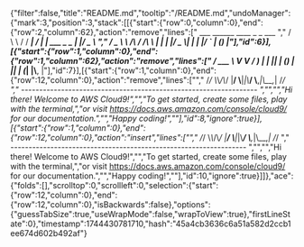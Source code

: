 {"filter":false,"title":"README.md","tooltip":"/README.md","undoManager":{"mark":3,"position":3,"stack":[[{"start":{"row":0,"column":0},"end":{"row":2,"column":62},"action":"remove","lines":["         ___        ______     ____ _                 _  ___  ","        / \\ \\      / / ___|   / ___| | ___  _   _  __| |/ _ \\ ","       / _ \\ \\ /\\ / /\\___ \\  | |   | |/ _ \\| | | |/ _` | (_) |"],"id":6}],[{"start":{"row":1,"column":0},"end":{"row":1,"column":62},"action":"remove","lines":["      / ___ \\ V  V /  ___) | | |___| | (_) | |_| | (_| |\\__, |"],"id":7}],[{"start":{"row":1,"column":0},"end":{"row":12,"column":0},"action":"remove","lines":["","     /_/   \\_\\_/\\_/  |____/   \\____|_|\\___/ \\__,_|\\__,_|  /_/ "," ----------------------------------------------------------------- ","","","Hi there! Welcome to AWS Cloud9!","","To get started, create some files, play with the terminal,","or visit https://docs.aws.amazon.com/console/cloud9/ for our documentation.","","Happy coding!",""],"id":8,"ignore":true}],[{"start":{"row":1,"column":0},"end":{"row":12,"column":0},"action":"insert","lines":["","     /_/   \\_\\_/\\_/  |____/   \\____|_|\\___/ \\__,_|\\__,_|  /_/ "," ----------------------------------------------------------------- ","","","Hi there! Welcome to AWS Cloud9!","","To get started, create some files, play with the terminal,","or visit https://docs.aws.amazon.com/console/cloud9/ for our documentation.","","Happy coding!",""],"id":10,"ignore":true}]]},"ace":{"folds":[],"scrolltop":0,"scrollleft":0,"selection":{"start":{"row":12,"column":0},"end":{"row":12,"column":0},"isBackwards":false},"options":{"guessTabSize":true,"useWrapMode":false,"wrapToView":true},"firstLineState":0},"timestamp":1744430781710,"hash":"45a4cb3636c6a51a582d2ccb1ee674d602b492af"}